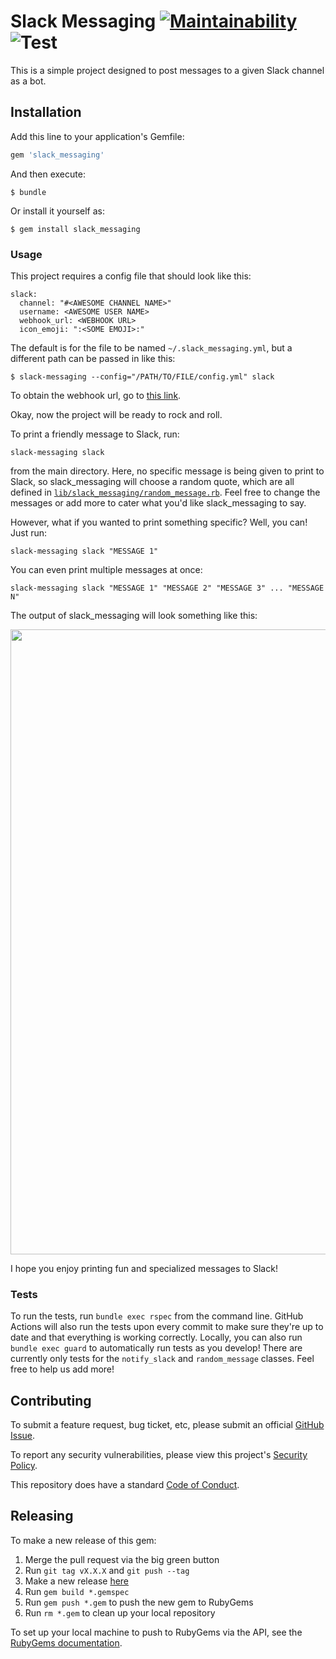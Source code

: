 # Slack Messaging [![Maintainability](https://api.codeclimate.com/v1/badges/c74baada70ad96048dc7/maintainability)](https://codeclimate.com/github/emmasax4/slack_messaging/maintainability) ![Test](https://github.com/emmasax4/slack_messaging/workflows/Test/badge.svg)

This is a simple project designed to post messages to a given Slack channel as a bot.

## Installation

Add this line to your application's Gemfile:

```ruby
gem 'slack_messaging'
```

And then execute:

    $ bundle

Or install it yourself as:

    $ gem install slack_messaging

### Usage

This project requires a config file that should look like this:

```
slack:
  channel: "#<AWESOME CHANNEL NAME>"
  username: <AWESOME USER NAME>
  webhook_url: <WEBHOOK URL>
  icon_emoji: ":<SOME EMOJI>:"
```

The default is for the file to be named `~/.slack_messaging.yml`, but a different path can be passed in like this:

```
$ slack-messaging --config="/PATH/TO/FILE/config.yml" slack
```

To obtain the webhook url, go to [this link](https://api.slack.com/incoming-webhooks).

Okay, now the project will be ready to rock and roll.

To print a friendly message to Slack, run:

```
slack-messaging slack
```

from the main directory. Here, no specific message is being given to print to Slack, so slack_messaging will choose a random quote, which are all defined in [`lib/slack_messaging/random_message.rb`](https://github.com/emmasax4/slack_messaging/blob/main/lib/slack_messaging/random_message.rb). Feel free to change the messages or add more to cater what you'd like slack_messaging to say.

However, what if you wanted to print something specific? Well, you can! Just run:

```
slack-messaging slack "MESSAGE 1"
```

You can even print multiple messages at once:

```
slack-messaging slack "MESSAGE 1" "MESSAGE 2" "MESSAGE 3" ... "MESSAGE N"
```

The output of slack_messaging will look something like this:

<img src="https://github.com/emmasax4/slack_messaging/blob/main/OutputFile.png" width="1000">

I hope you enjoy printing fun and specialized messages to Slack!

### Tests

To run the tests, run `bundle exec rspec` from the command line. GitHub Actions will also run the tests upon every commit to make sure they're up to date and that everything is working correctly. Locally, you can also run `bundle exec guard` to automatically run tests as you develop! There are currently only tests for the `notify_slack` and `random_message` classes. Feel free to help us add more!

## Contributing

To submit a feature request, bug ticket, etc, please submit an official [GitHub Issue](https://github.com/emmasax4/slack_messaging/issues/new).

To report any security vulnerabilities, please view this project's [Security Policy](https://github.com/emmasax4/slack_messaging/security/policy).

This repository does have a standard [Code of Conduct](https://github.com/emmasax4/slack_messaging/blob/main/.github/code_of_conduct.md).

## Releasing

To make a new release of this gem:

1. Merge the pull request via the big green button
2. Run `git tag vX.X.X` and `git push --tag`
3. Make a new release [here](https://github.com/emmasax4/slack_messaging/releases/new)
4. Run `gem build *.gemspec`
5. Run `gem push *.gem` to push the new gem to RubyGems
6. Run `rm *.gem` to clean up your local repository

To set up your local machine to push to RubyGems via the API, see the [RubyGems documentation](https://guides.rubygems.org/publishing/#publishing-to-rubygemsorg).
